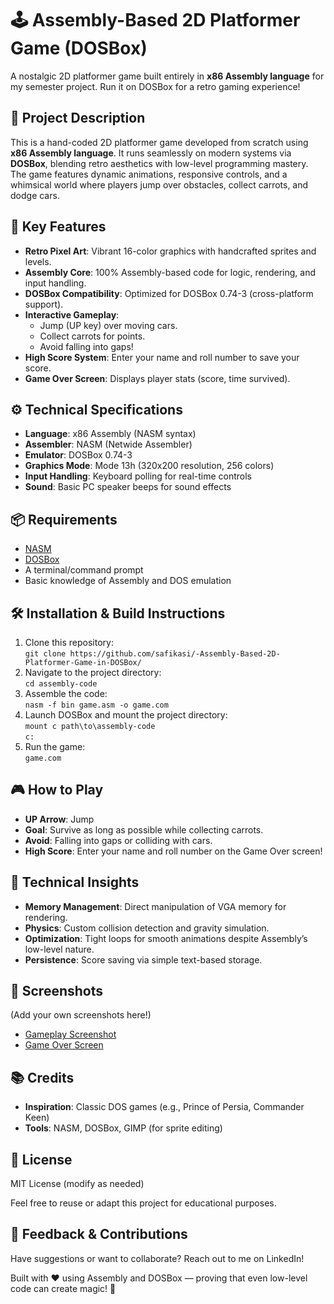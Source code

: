 <!DOCTYPE html>
<html lang="en">
<head>
<meta charset="UTF-8">
<meta name="viewport" content="width=device-width, initial-scale=1.0">
<title>Assembly-Based 2D Platformer Game (DOSBox)</title>
</head>
<body>

<h1>🕹️ Assembly-Based 2D Platformer Game (DOSBox)</h1>
<p>A nostalgic 2D platformer game built entirely in <strong>x86 Assembly language</strong> for my semester project. Run it on DOSBox for a retro gaming experience!</p>

<h2>🎯 Project Description</h2>
<p>This is a hand-coded 2D platformer game developed from scratch using <strong>x86 Assembly language</strong>. It runs seamlessly on modern systems via <strong>DOSBox</strong>, blending retro aesthetics with low-level programming mastery. The game features dynamic animations, responsive controls, and a whimsical world where players jump over obstacles, collect carrots, and dodge cars.</p>

<h2>🌟 Key Features</h2>
<ul>
<li><strong>Retro Pixel Art</strong>: Vibrant 16-color graphics with handcrafted sprites and levels.</li>
<li><strong>Assembly Core</strong>: 100% Assembly-based code for logic, rendering, and input handling.</li>
<li><strong>DOSBox Compatibility</strong>: Optimized for DOSBox 0.74-3 (cross-platform support).</li>
<li><strong>Interactive Gameplay</strong>: 
  <ul>
    <li>Jump (UP key) over moving cars.</li>
    <li>Collect carrots for points.</li>
    <li>Avoid falling into gaps!</li>
  </ul>
</li>
<li><strong>High Score System</strong>: Enter your name and roll number to save your score.</li>
<li><strong>Game Over Screen</strong>: Displays player stats (score, time survived).</li>
</ul>

<h2>⚙️ Technical Specifications</h2>
<ul>
<li><strong>Language</strong>: x86 Assembly (NASM syntax)</li>
<li><strong>Assembler</strong>: NASM (Netwide Assembler)</li>
<li><strong>Emulator</strong>: DOSBox 0.74-3</li>
<li><strong>Graphics Mode</strong>: Mode 13h (320x200 resolution, 256 colors)</li>
<li><strong>Input Handling</strong>: Keyboard polling for real-time controls</li>
<li><strong>Sound</strong>: Basic PC speaker beeps for sound effects</li>
</ul>

<h2>📦 Requirements</h2>
<ul>
<li><a href="https://www.nasm.us">NASM</a></li>
<li><a href="https://www.dosbox.com">DOSBox</a></li>
<li>A terminal/command prompt</li>
<li>Basic knowledge of Assembly and DOS emulation</li>
</ul>

<h2>🛠️ Installation & Build Instructions</h2>
<ol>
<li>Clone this repository:<br>
<code>git clone https://github.com/safikasi/-Assembly-Based-2D-Platformer-Game-in-DOSBox/</code></li>
<li>Navigate to the project directory:<br>
<code>cd assembly-code</code></li>
<li>Assemble the code:<br>
<code>nasm -f bin game.asm -o game.com</code></li>
<li>Launch DOSBox and mount the project directory:<br>
<code>mount c path\to\assembly-code</code><br>
<code>c:</code></li>
<li>Run the game:<br>
<code>game.com</code></li>
</ol>

<h2>🎮 How to Play</h2>
<ul>
<li><strong>UP Arrow</strong>: Jump</li>
<li><strong>Goal</strong>: Survive as long as possible while collecting carrots.</li>
<li><strong>Avoid</strong>: Falling into gaps or colliding with cars.</li>
<li><strong>High Score</strong>: Enter your name and roll number on the Game Over screen!</li>
</ul>

<h2>🧠 Technical Insights</h2>
<ul>
<li><strong>Memory Management</strong>: Direct manipulation of VGA memory for rendering.</li>
<li><strong>Physics</strong>: Custom collision detection and gravity simulation.</li>
<li><strong>Optimization</strong>: Tight loops for smooth animations despite Assembly’s low-level nature.</li>
<li><strong>Persistence</strong>: Score saving via simple text-based storage.</li>
</ul>

<h2>📸 Screenshots</h2>
<p>(Add your own screenshots here!)</p>
<ul>
<li><a href="screenshots/gameplay.png">Gameplay Screenshot</a></li>
<li><a href="screenshots/gameover.png">Game Over Screen</a></li>
</ul>

<h2>📚 Credits</h2>
<ul>
<li><strong>Inspiration</strong>: Classic DOS games (e.g., Prince of Persia, Commander Keen)</li>
<li><strong>Tools</strong>: NASM, DOSBox, GIMP (for sprite editing)</li>
</ul>

<h2>📄 License</h2>
<p>MIT License (modify as needed)</p>
<p>Feel free to reuse or adapt this project for educational purposes.</p>

<h2>🧡 Feedback & Contributions</h2>
<p>Have suggestions or want to collaborate? Reach out to me on LinkedIn!</p>

<p>Built with ❤️ using Assembly and DOSBox — proving that even low-level code can create magic! 🚀</p>

</body>
</html>
